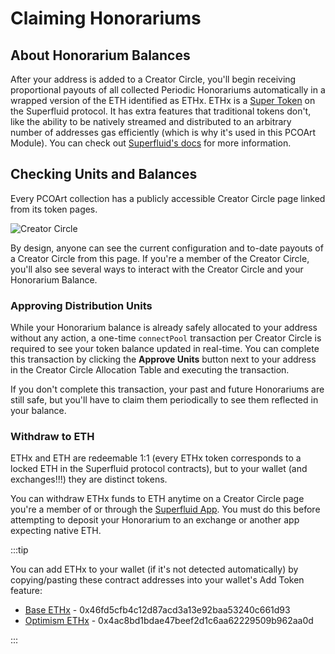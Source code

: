 # Claiming Honorariums

## About Honorarium Balances
After your address is added to a Creator Circle, you'll begin receiving proportional payouts of all collected Periodic Honorariums automatically in a wrapped version of the ETH identified as ETHx. ETHx is a [Super Token](https://docs.superfluid.finance/docs/concepts/overview/super-tokens) on the Superfluid protocol. It has extra features that traditional tokens don't, like the ability to be natively streamed and distributed to an arbitrary number of addresses gas efficiently (which is why it's used in this PCOArt Module). You can check out [Superfluid's docs](https://docs.superfluid.finance/docs/concepts/superfluid) for more information.

## Checking Units and Balances
Every PCOArt collection has a publicly accessible Creator Circle page linked from its token pages.

![Creator Circle](https://github.com/user-attachments/assets/f40064e8-77fc-4647-95de-6237f222a203)

By design, anyone can see the current configuration and to-date payouts of a Creator Circle from this page. If you're a member of the Creator Circle, you'll also see several ways to interact with the Creator Circle and your Honorarium Balance.

### Approving Distribution Units
While your Honorarium balance is already safely allocated to your address without any action, a one-time `connectPool` transaction per Creator Circle is required to see your token balance updated in real-time. You can complete this transaction by clicking the **Approve Units** button next to your address in the Creator Circle Allocation Table and executing the transaction. 

If you don't complete this transaction, your past and future Honorariums are still safe, but you'll have to claim them periodically to see them reflected in your balance.

### Withdraw to ETH
ETHx and ETH are redeemable 1:1 (every ETHx token corresponds to a locked ETH in the Superfluid protocol contracts), but to your wallet (and exchanges!!!) they are distinct tokens. 

You can withdraw ETHx funds to ETH anytime on a Creator Circle page you're a member of or through the [Superfluid App](https://app.superfluid.finance/). You must do this before attempting to deposit your Honorarium to an exchange or another app expecting native ETH.

:::tip

You can add ETHx to your wallet (if it's not detected automatically) by copying/pasting these contract addresses into your wallet's Add Token feature:

- [Base ETHx](https://basescan.org/address/0x46fd5cfb4c12d87acd3a13e92baa53240c661d93) - 0x46fd5cfb4c12d87acd3a13e92baa53240c661d93
- [Optimism ETHx](https://optimistic.etherscan.io/address/0x4ac8bd1bdae47beef2d1c6aa62229509b962aa0d) - 0x4ac8bd1bdae47beef2d1c6aa62229509b962aa0d

:::
